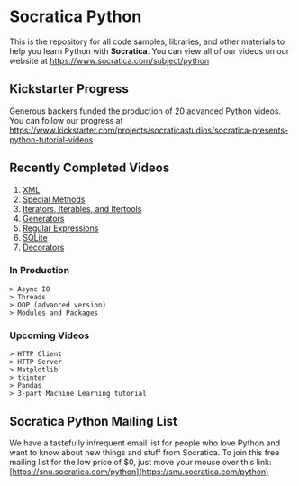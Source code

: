 # Socratica Python
This is the repository for all code samples, libraries, and other materials to help you learn Python with **Socratica**.  You can view all of our videos on our website at https://www.socratica.com/subject/python

## Kickstarter Progress
Generous backers funded the production of 20 advanced Python videos. You can follow our progress at https://www.kickstarter.com/projects/socraticastudios/socratica-presents-python-tutorial-videos

## Recently Completed Videos
1. [XML](https://youtu.be/j0xr0-IAqyk)
2. [Special Methods](https://youtu.be/IkWrlRei0uA)
3. [Iterators, Iterables, and Itertools](https://www.youtube.com/watch?v=WR7mO_jYN9g)
4. [Generators](https://www.youtube.com/watch?v=gMompY5MyPg)
5. [Regular Expressions](https://www.youtube.com/watch?v=nxjwB8up2gI)
6. [SQLite](https://www.youtube.com/watch?v=c8yHTlrs9EA)
7. [Decorators](https://www.youtube.com/watch?v=WpF6azYAxYg)

### In Production
```
> Async IO
> Threads
> OOP (advanced version)
> Modules and Packages
```

### Upcoming Videos
```
> HTTP Client
> HTTP Server
> Matplotlib
> tkinter
> Pandas
> 3-part Machine Learning tutorial
```

## Socratica Python Mailing List
We have a tastefully infrequent email list for people who love Python and want to know about new things and stuff from Socratica.  To join this free mailing list for the low price of $0, just move your mouse over this link:  [https://snu.socratica.com/python](https://snu.socratica.com/python)
